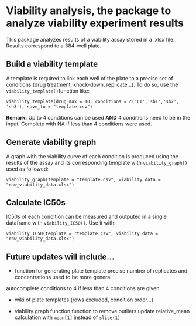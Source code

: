 # Viability analysis, the package to analyze viability experiment results
This package analyzes results of a viability assay stored in a .xlsx file. Results correspond to a 384-well plate.

## Build a viability template
A template is required to link each well of the plate to a precise set of conditions (drug treatment, knock-down, replicate...).
To do so, use the `viability_template()`function like:

```
viability_template(drug_max = 10, conditions = c('CT','sh1','sh2', 'sh3'), save_to = "template.csv")
```
__Remark:__ Up to 4 conditions can be used __AND__ 4 conditions need to be in the input.
Complete with NA if less than 4 conditions were used.


## Generate viability graph
A graph with the viability curve of each condition is produced using the results
of the assay and its corresponding template with `viability_graph()` used as followed:

```
viability_graph(template = "template.csv", viability_data = "raw_viability_data.xlsx")
```

## Calculate IC50s
IC50s of each condition can be measured and outputed in a single dataframe with `viability_IC50()`. Use it with:

```
viability_IC50(template = "template.csv", viability_data = "raw_viability_data.xlsx")
```


## Future updates will include...
- function for generating plate template
precise number of replicates and concentrations used to be more general

autocomplete conditions to 4 if less than 4 conditions are given


- wiki of plate templates (rows excluded, condition order...)

- viability graph function
function to remove outliers
update relative_mean calculation with `mean[1]` instead of `slice(1)`
